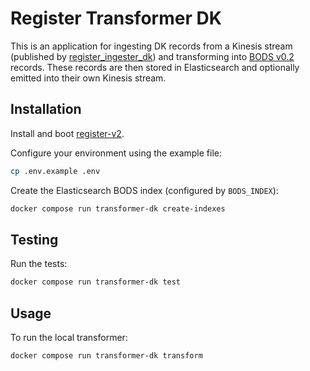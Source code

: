 # Register Transformer DK

This is an application for ingesting DK records from a Kinesis stream (published by [register_ingester_dk](https://github.com/openownership/register-ingester-dk)) and transforming into [BODS v0.2](https://standard.openownership.org/en/0.2.0/) records. These records are then stored in Elasticsearch and optionally emitted into their own Kinesis stream.

## Installation

Install and boot [register-v2](https://github.com/openownership/register-v2).

Configure your environment using the example file:

```sh
cp .env.example .env
```

Create the Elasticsearch BODS index (configured by `BODS_INDEX`):

```sh
docker compose run transformer-dk create-indexes
```

## Testing

Run the tests:

```sh
docker compose run transformer-dk test
```

## Usage

To run the local transformer:

```sh
docker compose run transformer-dk transform
```

